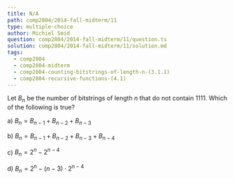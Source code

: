 ```yaml
---
title: N/A
path: comp2804/2014-fall-midterm/11
type: multiple-choice
author: Michiel Smid
question: comp2804/2014-fall-midterm/11/question.ts
solution: comp2804/2014-fall-midterm/11/solution.md
tags:
  - comp2804
  - comp2804-midterm
  - comp2804-counting-bitstrings-of-length-n-(3.1.1)
  - comp2804-recursive-functions-(4.1)
---
```


Let $B_n$ be the number of bitstrings of length $n$ that do not contain 1111. Which of the following is true?

a) $B_n = B_{n-1} + B_{n-2} + B_{n-3}$

b) $B_n = B_{n-1} + B_{n-2} + B_{n-3} + B_{n-4}$

c) $B_n = 2^{n} - 2^{n-4}$

d) $B_n = 2^{n} - (n-3) \cdot 2^{n-4}$
